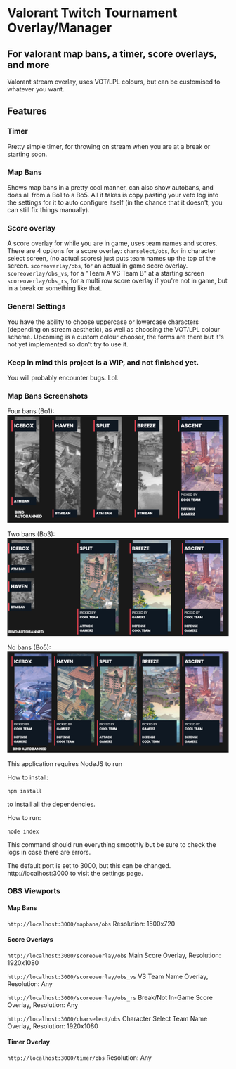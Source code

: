 # Valorant Twitch Tournament Overlay/Manager
## For valorant map bans, a timer, score overlays, and more

Valorant stream overlay, uses VOT/LPL colours, but can be customised to whatever you want.

## Features

### Timer
Pretty simple timer, for throwing on stream when you are at a break or starting soon.

### Map Bans
Shows map bans in a pretty cool manner, can also show autobans, and does all from a Bo1 to a Bo5. 
All it takes is copy pasting your veto log into the settings for it to auto configure itself (in the chance that it doesn't, you can still fix things manually).

### Score overlay 
A score overlay for while you are in game, uses team names and scores.
There are 4 options for a score overlay: 
`charselect/obs`, for in character select screen, (no actual scores) just puts team names up the top of the screen.
`scoreoverlay/obs`, for an actual in game score overlay.
`scoreoverlay/obs_vs`, for a "Team A VS Team B" at a starting screen
`scoreoverlay/obs_rs`, for a multi row score overlay if you're not in game, but in a break or something like that.

### General Settings
You have the ability to choose uppercase or lowercase characters (depending on stream aesthetic), as well as choosing the VOT/LPL colour scheme.
Upcoming is a custom colour chooser, the forms are there but it's not yet implemented so don't try to use it.

### Keep in mind this project is a WIP, and not finished yet.
You will probably encounter bugs. Lol.


### Map Bans Screenshots
Four bans (Bo1):
![Four Bans Example](example_images/4bans.png)

Two bans (Bo3):
![Two Bans Example](example_images/2bans.png)

No bans (Bo5):
![No Bans Example](example_images/nobans.png)

This application requires NodeJS to run

How to install:
```
npm install
```
to install all the dependencies.

How to run:
```
node index
```
This command should run everything smoothly but be sure to check the logs in case there are errors.

The default port is set to 3000, but this can be changed.
http://localhost:3000 to visit the settings page.


### OBS Viewports
#### Map Bans
`http://localhost:3000/mapbans/obs` 
Resolution: 1500x720

#### Score Overlays
`http://localhost:3000/scoreoverlay/obs`
Main Score Overlay, Resolution: 1920x1080

`http://localhost:3000/scoreoverlay/obs_vs`
VS Team Name Overlay, Resolution: Any

`http://localhost:3000/scoreoverlay/obs_rs`
Break/Not In-Game Score Overlay, Resolution: Any

`http://localhost:3000/charselect/obs`
Character Select Team Name Overlay, Resolution: 1920x1080

#### Timer Overlay
`http://localhost:3000/timer/obs`
Resolution: Any



